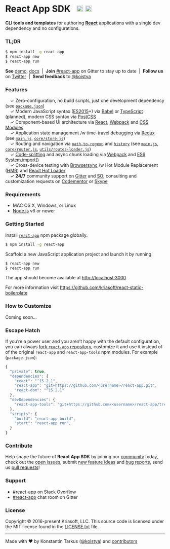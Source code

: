 # React App SDK &nbsp; <a href="https://github.com/kriasoft/react-app/stargazers"><img src="https://img.shields.io/github/stars/kriasoft/react-app.svg?style=social&label=Star&maxAge=2592000" height="20"></a> <a href="https://twitter.com/ReactSDK"><img src="https://img.shields.io/twitter/follow/ReactSDK.svg?style=social&label=Follow&maxAge=2592000" height="20"></a>

**CLI tools and templates** for authoring **[React](https://facebook.github.io/react/)** applications with a single dev dependency and no configurations. 


### TL;DR

```sh
$ npm install -g react-app
$ react-app new
$ react-app run
```

**See** [demo](https://rsb.kriasoft.com), [docs](https://github.com/kriasoft/react-static-boilerplate/tree/master/docs)
&nbsp;|&nbsp; **Join** [#react-app](https://gitter.im/kriasoft/react-app) on Gitter to stay up to date
&nbsp;|&nbsp; **Follow us** on [Twitter](https://twitter.com/ReactSDK)
&nbsp;|&nbsp; **Send feedback** to [@koistya](https://twitter.com/koistya)


### Features

&nbsp; &nbsp; ✓ Zero-configuration, no build scripts, just one development dependency (see [`package.json`](template/package.json))<br>
&nbsp; &nbsp; ✓ Modern JavaScript syntax ([ES2015](http://babeljs.io/docs/learn-es2015/)+) via [Babel](http://babeljs.io/) or [TypeScript](https://www.typescriptlang.org/) (planned), modern CSS syntax via [PostCSS](https://github.com/postcss/postcss)<br>
&nbsp; &nbsp; ✓ Component-based UI architecture via [React](http://facebook.github.io/react/), [Webpack](https://webpack.github.io/) and [CSS Modules](https://github.com/css-modules/css-modules)<br>
&nbsp; &nbsp; ✓ Application state management /w time-travel debugging via [Redux](http://redux.js.org/) (see [`main.js`](template/main.js), [`core/store.js`](template/core/store.js))<br>
&nbsp; &nbsp; ✓ Routing and navigation via [`path-to-regexp`](https://github.com/pillarjs/path-to-regexp) and [`history`](https://github.com/mjackson/history) (see [`main.js`](template/main.js), [`core/router.js`](template/core/router.js), [`utils/routes-loader.js`](template/utils/routes-loader.js))<br>
&nbsp; &nbsp; ✓ [Code-splitting](https://github.com/webpack/docs/wiki/code-splitting) and async chunk loading via [Webpack](https://webpack.github.io/) and [ES6 System.import()](http://www.2ality.com/2014/09/es6-modules-final.html)<br>
&nbsp; &nbsp; ✓ Cross-device testing with [Browsersync](https://browsersync.io/) /w Hot Module Replacement ([HMR](https://webpack.github.io/docs/hot-module-replacement.html)) and [React Hot Loader](http://gaearon.github.io/react-hot-loader/)<br>
&nbsp; &nbsp; ✓ **24/7** community support on [Gitter](https://gitter.im/kriasoft/react-app) and [SO](http://stackoverflow.com/questions/tagged/react-app); consulting and customization requests on [Codementor](https://www.codementor.io/koistya) or [Skype](http://hatscripts.com/addskype?koistya)<br>


### Requirements

* MAC OS X, Windows, or Linux
* [Node.js](https://nodejs.org) v6 or newer


### Getting Started

Install [`react-app`](https://www.npmjs.com/package/react-app) npm package globally. 

```sh
$ npm install -g react-app
```

Scaffold a new JavaScript application project and launch it by running:

```sh
$ react-app new
$ react-app run
```

The app should become available at [http://localhost:3000](http://localhost:3000)

For more information visit https://github.com/kriasoft/react-static-boilerplate


### How to Customize

Coming soon...


### Escape Hatch

If you’re a power user and you aren’t happy with the default configuration, you can always
[fork `react-app` repository](https://github.com/kriasoft/react-app/fork), customize it and use it
instead of of the original `react-app` and `react-app-tools` npm modules. For example
(`package.json`):

```js
{
  "private": true,
  "dependencies": {
    "react": "^15.2.1",
    "react-app": "git+https://github.com/<username>/react-app.git",
    "react-dom": "^15.2.1"
  },
  "devDependencies": {
    "react-app-tools": "git+https://github.com/<username>/react-app/tree/master/tools",
  },
  "scripts": {
    "build": "react-app build",
    "start": "react-app run",
  }
}
```


### Contribute

Help shape the future of **React App SDK** by joining our [community](https://gitter.im/kriasoft/react-app)
today, check out the [open issues](https://github.com/kriasoft/react-app/issues), submit [new
feature ideas](https://github.com/kriasoft/react-app/issues/new?labels=enhancement) and [bug
reports](https://github.com/kriasoft/react-app/issues/new?labels=bug), send us [pull
requests](CONTRIBUTING.md#pull-requests)!


### Support

* [#react-app](http://stackoverflow.com/questions/tagged/react-app) on Stack Overflow
* [#react-app](https://gitter.im/kriasoft/react-app) chat room on Gitter


### License

Copyright © 2016-present Kriasoft, LLC. This source code is licensed under the MIT license found in
the [LICENSE.txt](https://github.com/kriasoft/react-app/blob/master/LICENSE.txt) file.


---
Made with ♥ by Konstantin Tarkus ([@koistya](https://twitter.com/koistya)) and [contributors](https://github.com/kriasoft/react-app/graphs/contributors)
